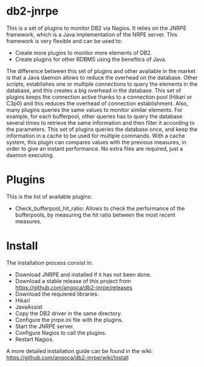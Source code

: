 db2-jnrpe
=========

This is a set of plugins to monitor DB2 via Nagios. It relies on the JNRPE framework, which is a Java implementation of the NRPE server. This framework is very flexible and can be used to:

* Create more plugins to monitor more elements of DB2.
* Create plugins for other RDBMS using the benefitcs of Java.

The difference between this set of plugins and other available in the market is that a Java daemon allows to reduce the overhead on the database. Other scripts, establishes one or multiple connections to query the elements in the database, and this creates a big overhead in the database. This set of plugins keeps the connection active thanks to a connection pool (Hikari or C3p0) and this reduces the overhead of connection establishment.
Also, many plugins queries the same values to monitor similar elements. For example, for each bufferpool, other queries has to query the database several times to retrieve the same information and then filter it according to the parameters. This set of plugins queries the database once, and keep the information in a cache to be used for multiple commands.
With a cache system, this plugin can compares values with the previous measures, in order to give an instant performance. No extra files are required, just a daemon executing.

# Plugins

This is the list of available plugins:

* Check_bufferpool_hit_ratio: Allows to check the performance of the bufferpools, by measuring the hit ratio between the most recent measures.

# Install

The installation process consist in:

* Download JNRPE and installed if it has not been done.
* Download a stable release of this project from https://github.com/angoca/db2-jnrpe/releases
* Download the requiered libraries:
 * Hikari
 * JavaAssist
* Copy the DB2 driver in the same directory.
* Configure the jnrpe.ini file with the plugins.
* Start the JNRPE server.
* Configure Nagios to call the plugins.
* Restart Nagios.

A more detailed installation guide can be found in the wiki: https://github.com/angoca/db2-jnrpe/wiki/Install
